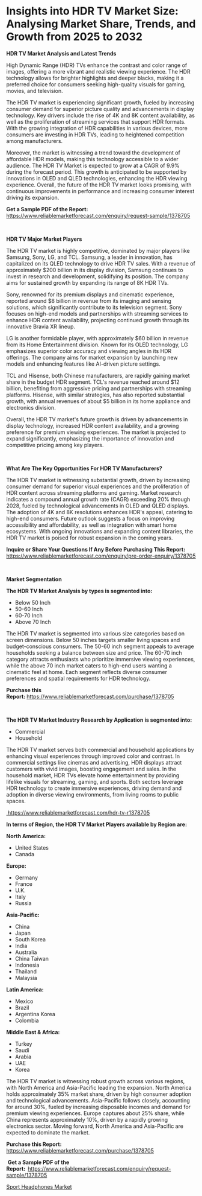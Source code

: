 <p><h1>Insights into HDR TV Market Size: Analysing Market Share, Trends, and Growth from 2025 to 2032</h1></p><p><strong>HDR TV Market Analysis and Latest Trends</strong></p>
<p><p>High Dynamic Range (HDR) TVs enhance the contrast and color range of images, offering a more vibrant and realistic viewing experience. The HDR technology allows for brighter highlights and deeper blacks, making it a preferred choice for consumers seeking high-quality visuals for gaming, movies, and television.</p><p>The HDR TV market is experiencing significant growth, fueled by increasing consumer demand for superior picture quality and advancements in display technology. Key drivers include the rise of 4K and 8K content availability, as well as the proliferation of streaming services that support HDR formats. With the growing integration of HDR capabilities in various devices, more consumers are investing in HDR TVs, leading to heightened competition among manufacturers. </p><p>Moreover, the market is witnessing a trend toward the development of affordable HDR models, making this technology accessible to a wider audience. The HDR TV Market is expected to grow at a CAGR of 9.9% during the forecast period. This growth is anticipated to be supported by innovations in OLED and QLED technologies, enhancing the HDR viewing experience. Overall, the future of the HDR TV market looks promising, with continuous improvements in performance and increasing consumer interest driving its expansion.</p></p>
<p><strong>Get a Sample PDF of the Report:&nbsp;</strong> <a href="https://www.reliablemarketforecast.com/enquiry/request-sample/1378705?utm_campaign=2222&utm_medium=2&utm_source=Github&utm_content=ia&utm_term=05022025&utm_id=hdr-tv">https://www.reliablemarketforecast.com/enquiry/request-sample/1378705</a></p>
<p>&nbsp;</p>
<p><strong>HDR TV Major Market Players</strong></p>
<p><p>The HDR TV market is highly competitive, dominated by major players like Samsung, Sony, LG, and TCL. Samsung, a leader in innovation, has capitalized on its QLED technology to drive HDR TV sales. With a revenue of approximately $200 billion in its display division, Samsung continues to invest in research and development, solidifying its position. The company aims for sustained growth by expanding its range of 8K HDR TVs.</p><p>Sony, renowned for its premium displays and cinematic experience, reported around $8 billion in revenue from its imaging and sensing solutions, which significantly contribute to its television segment. Sony focuses on high-end models and partnerships with streaming services to enhance HDR content availability, projecting continued growth through its innovative Bravia XR lineup.</p><p>LG is another formidable player, with approximately $60 billion in revenue from its Home Entertainment division. Known for its OLED technology, LG emphasizes superior color accuracy and viewing angles in its HDR offerings. The company aims for market expansion by launching new models and enhancing features like AI-driven picture settings.</p><p>TCL and Hisense, both Chinese manufacturers, are rapidly gaining market share in the budget HDR segment. TCL's revenue reached around $12 billion, benefiting from aggressive pricing and partnerships with streaming platforms. Hisense, with similar strategies, has also reported substantial growth, with annual revenues of about $5 billion in its home appliance and electronics division.</p><p>Overall, the HDR TV market's future growth is driven by advancements in display technology, increased HDR content availability, and a growing preference for premium viewing experiences. The market is projected to expand significantly, emphasizing the importance of innovation and competitive pricing among key players.</p></p>
<p>&nbsp;</p>
<p><strong>What Are The Key Opportunities For HDR TV Manufacturers?</strong></p>
<p><p>The HDR TV market is witnessing substantial growth, driven by increasing consumer demand for superior visual experiences and the proliferation of HDR content across streaming platforms and gaming. Market research indicates a compound annual growth rate (CAGR) exceeding 20% through 2028, fueled by technological advancements in OLED and QLED displays. The adoption of 4K and 8K resolutions enhances HDR's appeal, catering to high-end consumers. Future outlook suggests a focus on improving accessibility and affordability, as well as integration with smart home ecosystems. With ongoing innovations and expanding content libraries, the HDR TV market is poised for robust expansion in the coming years.</p></p>
<p><strong>Inquire or Share Your Questions If Any Before Purchasing This Report:</strong> <a href="https://www.reliablemarketforecast.com/enquiry/pre-order-enquiry/1378705?utm_campaign=2222&utm_medium=2&utm_source=Github&utm_content=ia&utm_term=05022025&utm_id=hdr-tv">https://www.reliablemarketforecast.com/enquiry/pre-order-enquiry/1378705</a></p>
<p>&nbsp;</p>
<p><strong>Market Segmentation</strong></p>
<p><strong>The HDR TV Market Analysis by types is segmented into:</strong></p>
<p><ul><li>Below 50 Inch</li><li>50-60 Inch</li><li>60-70 Inch</li><li>Above 70 Inch</li></ul></p>
<p><p>The HDR TV market is segmented into various size categories based on screen dimensions. Below 50 inches targets smaller living spaces and budget-conscious consumers. The 50-60 inch segment appeals to average households seeking a balance between size and price. The 60-70 inch category attracts enthusiasts who prioritize immersive viewing experiences, while the above 70 inch market caters to high-end users wanting a cinematic feel at home. Each segment reflects diverse consumer preferences and spatial requirements for HDR technology.</p></p>
<p><strong>Purchase this Report:&nbsp;</strong><a href="https://www.reliablemarketforecast.com/purchase/1378705?utm_campaign=2222&utm_medium=2&utm_source=Github&utm_content=ia&utm_term=05022025&utm_id=hdr-tv">https://www.reliablemarketforecast.com/purchase/1378705</a></p>
<p>&nbsp;</p>
<p><strong>The HDR TV Market Industry Research by Application is segmented into:</strong></p>
<p><ul><li>Commercial</li><li>Household</li></ul></p>
<p><p>The HDR TV market serves both commercial and household applications by enhancing visual experiences through improved color and contrast. In commercial settings like cinemas and advertising, HDR displays attract customers with vivid images, boosting engagement and sales. In the household market, HDR TVs elevate home entertainment by providing lifelike visuals for streaming, gaming, and sports. Both sectors leverage HDR technology to create immersive experiences, driving demand and adoption in diverse viewing environments, from living rooms to public spaces.</p></p>
<p><a href="https://www.reliablemarketforecast.com/hdr-tv-r1378705?utm_campaign=2222&utm_medium=2&utm_source=Github&utm_content=ia&utm_term=05022025&utm_id=hdr-tv">&nbsp;https://www.reliablemarketforecast.com/hdr-tv-r1378705</a></p>
<p><strong>In terms of Region, the HDR TV Market Players available by Region are:</strong></p>
<p>
    <p> <strong> North America: </strong>
        <ul>
            <li>United States</li>
            <li>Canada</li>
        </ul>
        </p> 
    <p> <strong> Europe: </strong>
        <ul>
            <li>Germany</li>
            <li>France</li>
            <li>U.K.</li>
            <li>Italy</li>
            <li>Russia</li>
        </ul>
        </p> 
    <p> <strong> Asia-Pacific: </strong>
        <ul>
            <li>China</li>
            <li>Japan</li>
            <li>South Korea</li>
            <li>India</li>
            <li>Australia</li>
            <li>China Taiwan</li>
            <li>Indonesia</li>
            <li>Thailand</li>
            <li>Malaysia</li>
        </ul>
        </p> 
    <p> <strong> Latin America: </strong>
        <ul>
            <li>Mexico</li>
            <li>Brazil</li>
            <li>Argentina Korea</li>
            <li>Colombia</li>
        </ul>
        </p> 
    <p> <strong> Middle East & Africa: </strong>
        <ul>
            <li>Turkey</li>
            <li>Saudi</li>
            <li>Arabia</li>
            <li>UAE</li>
            <li>Korea</li>
        </ul>
    </p>
    </p>
<p><p>The HDR TV market is witnessing robust growth across various regions, with North America and Asia-Pacific leading the expansion. North America holds approximately 35% market share, driven by high consumer adoption and technological advancements. Asia-Pacific follows closely, accounting for around 30%, fueled by increasing disposable incomes and demand for premium viewing experiences. Europe captures about 25% share, while China represents approximately 10%, driven by a rapidly growing electronics sector. Moving forward, North America and Asia-Pacific are expected to dominate the market.</p></p>
<p><strong>Purchase this Report: </strong><a href="https://www.reliablemarketforecast.com/purchase/1378705?utm_campaign=2222&utm_medium=2&utm_source=Github&utm_content=ia&utm_term=05022025&utm_id=hdr-tv">https://www.reliablemarketforecast.com/purchase/1378705</a></p>
<p>&nbsp;<strong>Get a Sample PDF of the Report:&nbsp;&nbsp;</strong><a href="https://www.reliablemarketforecast.com/enquiry/request-sample/1378705?utm_campaign=2222&utm_medium=2&utm_source=Github&utm_content=ia&utm_term=05022025&utm_id=hdr-tv">https://www.reliablemarketforecast.com/enquiry/request-sample/1378705</a></p>
<p><strong></strong></p>
<p><p><a href="https://github.com/LilianFaulkner65/Market-Research-Report-List-1/blob/main/sport-headphones-market.md?utm_campaign=2222&utm_medium=2&utm_source=Github&utm_content=ia&utm_term=05022025&utm_id=hdr-tv">Sport Headphones Market</a></p></p>